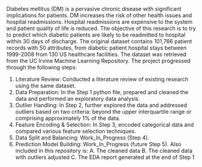 Diabetes mellitus (DM) is a pervasive chronic disease with significant implications for patients. DM increases the risk of other health issues and hospital readmissions.  Hospital readmissions are expensive to the system and patient quality of life is reduced. The objective of this research is to try to predict which diabetic patients are likely to be readmitted to hospital within 30 days of discharge. The original dataset contains 101,766 patient records with 50 attributes, from diabetic patient hospital stays between 1999-2008 from 130 US healthcare facilities. The dataset was retrieved from the UC Irvine Machine Learning Repository.
The project progressed through the following steps:
1. Literature Review: Conducted a literature review of existing research using the same dataset.
2. Data Preparation: In the Step 1 python file, prepared and cleaned the data and performed an exploratory data analysis.
3. Outlier Handling: In Step 2, further explored the data and addressed outliers based on two criteria: beyond the upper interquartile range or comprising approximately 1% of the data.
4. Feature Encoding & Selection: In Step 3, encoded categorical data and compared various feature selection techniques.
5. Data Split and Balancing: Work_In_Progress (Step 4).
6. Prediction Model Building: Work_In_Progress (future Step 5).
Also included in this repository is:
A. The cleaned data
B. The cleaned data with outliers adjusted
C. The EDA report generated at the end of Step 1
